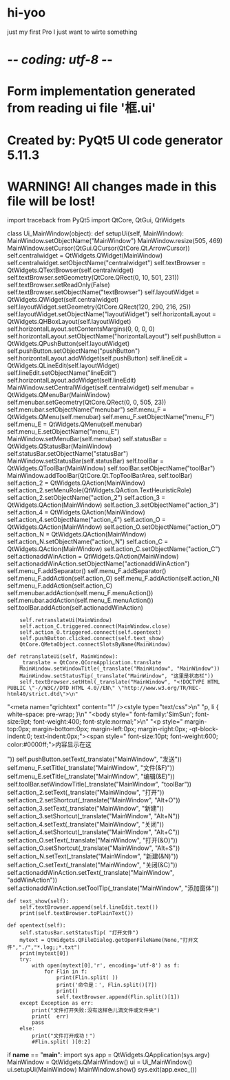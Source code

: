 # hi-yoo
just my first Pro
I just want to wirte something
# -*- coding: utf-8 -*-

# Form implementation generated from reading ui file '框.ui'
#
# Created by: PyQt5 UI code generator 5.11.3
#
# WARNING! All changes made in this file will be lost!
import traceback
from PyQt5 import QtCore, QtGui, QtWidgets

class Ui_MainWindow(object):
    def setupUi(self, MainWindow):
        MainWindow.setObjectName("MainWindow")
        MainWindow.resize(505, 469)
        MainWindow.setCursor(QtGui.QCursor(QtCore.Qt.ArrowCursor))
        self.centralwidget = QtWidgets.QWidget(MainWindow)
        self.centralwidget.setObjectName("centralwidget")
        self.textBrowser = QtWidgets.QTextBrowser(self.centralwidget)
        self.textBrowser.setGeometry(QtCore.QRect(0, 10, 501, 231))
        self.textBrowser.setReadOnly(False)
        self.textBrowser.setObjectName("textBrowser")
        self.layoutWidget = QtWidgets.QWidget(self.centralwidget)
        self.layoutWidget.setGeometry(QtCore.QRect(120, 290, 216, 25))
        self.layoutWidget.setObjectName("layoutWidget")
        self.horizontalLayout = QtWidgets.QHBoxLayout(self.layoutWidget)
        self.horizontalLayout.setContentsMargins(0, 0, 0, 0)
        self.horizontalLayout.setObjectName("horizontalLayout")
        self.pushButton = QtWidgets.QPushButton(self.layoutWidget)
        self.pushButton.setObjectName("pushButton")
        self.horizontalLayout.addWidget(self.pushButton)
        self.lineEdit = QtWidgets.QLineEdit(self.layoutWidget)
        self.lineEdit.setObjectName("lineEdit")
        self.horizontalLayout.addWidget(self.lineEdit)
        MainWindow.setCentralWidget(self.centralwidget)
        self.menubar = QtWidgets.QMenuBar(MainWindow)
        self.menubar.setGeometry(QtCore.QRect(0, 0, 505, 23))
        self.menubar.setObjectName("menubar")
        self.menu_F = QtWidgets.QMenu(self.menubar)
        self.menu_F.setObjectName("menu_F")
        self.menu_E = QtWidgets.QMenu(self.menubar)
        self.menu_E.setObjectName("menu_E")
        MainWindow.setMenuBar(self.menubar)
        self.statusBar = QtWidgets.QStatusBar(MainWindow)
        self.statusBar.setObjectName("statusBar")
        MainWindow.setStatusBar(self.statusBar)
        self.toolBar = QtWidgets.QToolBar(MainWindow)
        self.toolBar.setObjectName("toolBar")
        MainWindow.addToolBar(QtCore.Qt.TopToolBarArea, self.toolBar)
        self.action_2 = QtWidgets.QAction(MainWindow)
        self.action_2.setMenuRole(QtWidgets.QAction.TextHeuristicRole)
        self.action_2.setObjectName("action_2")
        self.action_3 = QtWidgets.QAction(MainWindow)
        self.action_3.setObjectName("action_3")
        self.action_4 = QtWidgets.QAction(MainWindow)
        self.action_4.setObjectName("action_4")
        self.action_O = QtWidgets.QAction(MainWindow)
        self.action_O.setObjectName("action_O")
        self.action_N = QtWidgets.QAction(MainWindow)
        self.action_N.setObjectName("action_N")
        self.action_C = QtWidgets.QAction(MainWindow)
        self.action_C.setObjectName("action_C")
        self.actionaddWinAction = QtWidgets.QAction(MainWindow)
        self.actionaddWinAction.setObjectName("actionaddWinAction")
        self.menu_F.addSeparator()
        self.menu_F.addSeparator()
        self.menu_F.addAction(self.action_O)
        self.menu_F.addAction(self.action_N)
        self.menu_F.addAction(self.action_C)
        self.menubar.addAction(self.menu_F.menuAction())
        self.menubar.addAction(self.menu_E.menuAction())
        self.toolBar.addAction(self.actionaddWinAction)

        self.retranslateUi(MainWindow)
        self.action_C.triggered.connect(MainWindow.close)
        self.action_O.triggered.connect(self.opentext)
        self.pushButton.clicked.connect(self.text_show)
        QtCore.QMetaObject.connectSlotsByName(MainWindow)

    def retranslateUi(self, MainWindow):
        _translate = QtCore.QCoreApplication.translate
        MainWindow.setWindowTitle(_translate("MainWindow", "MainWindow"))
        MainWindow.setStatusTip(_translate("MainWindow", "这里是状态栏"))
        self.textBrowser.setHtml(_translate("MainWindow", "<!DOCTYPE HTML PUBLIC \"-//W3C//DTD HTML 4.0//EN\" \"http://www.w3.org/TR/REC-html40/strict.dtd\">\n"
"<html><head><meta name=\"qrichtext\" content=\"1\" /><style type=\"text/css\">\n"
"p, li { white-space: pre-wrap; }\n"
"</style></head><body style=\" font-family:\'SimSun\'; font-size:9pt; font-weight:400; font-style:normal;\">\n"
"<p style=\" margin-top:0px; margin-bottom:0px; margin-left:0px; margin-right:0px; -qt-block-indent:0; text-indent:0px;\"><span style=\" font-size:10pt; font-weight:600; color:#0000ff;\">内容显示在这</span></p></body></html>"))
        self.pushButton.setText(_translate("MainWindow", "发送"))
        self.menu_F.setTitle(_translate("MainWindow", "文件(&F)"))
        self.menu_E.setTitle(_translate("MainWindow", "编辑(&E)"))
        self.toolBar.setWindowTitle(_translate("MainWindow", "toolBar"))
        self.action_2.setText(_translate("MainWindow", "打开"))
        self.action_2.setShortcut(_translate("MainWindow", "Alt+O"))
        self.action_3.setText(_translate("MainWindow", "新建"))
        self.action_3.setShortcut(_translate("MainWindow", "Alt+N"))
        self.action_4.setText(_translate("MainWindow", "关闭"))
        self.action_4.setShortcut(_translate("MainWindow", "Alt+C"))
        self.action_O.setText(_translate("MainWindow", "打开(&O)"))
        self.action_O.setShortcut(_translate("MainWindow", "Alt+S"))
        self.action_N.setText(_translate("MainWindow", "新建(&N)"))
        self.action_C.setText(_translate("MainWindow", "关闭(&C)"))
        self.actionaddWinAction.setText(_translate("MainWindow", "addWinAction"))
        self.actionaddWinAction.setToolTip(_translate("MainWindow", "添加窗体"))

    def text_show(self):
        self.textBrowser.append(self.lineEdit.text())
        print(self.textBrowser.toPlainText())

    def opentext(self):
        self.statusBar.setStatusTip( "打开文件")
        mytext = QtWidgets.QFileDialog.getOpenFileName(None,"打开文件","./","*.log;;*.txt")
        print(mytext[0])
        try:
            with open(mytext[0],'r', encoding='utf-8') as f:
                for Flin in f:
                    print(Flin.split( ))
                    print('命令是：', Flin.split()[7])
                    print()
                    self.textBrowser.append(Flin.split()[1])
        except Exception as err:
            print("文件打开失败:没有这样色儿滴文件或文件夹")
            print(  err)
            pass
        else:
            print("文件打开成功！")
            #Flin.split( )[0:2]

if __name__ == "__main__":
    import sys
    app = QtWidgets.QApplication(sys.argv)
    MainWindow = QtWidgets.QMainWindow()
    ui = Ui_MainWindow()
    ui.setupUi(MainWindow)
    MainWindow.show()
    sys.exit(app.exec_())

